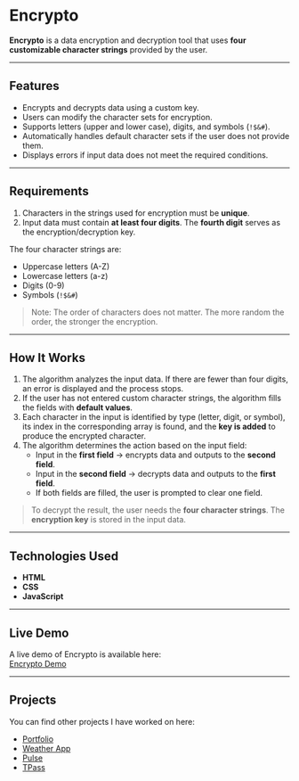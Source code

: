 # Encrypto

**Encrypto** is a data encryption and decryption tool that uses **four customizable character strings** provided by the user.  

---

## Features

- Encrypts and decrypts data using a custom key.  
- Users can modify the character sets for encryption.  
- Supports letters (upper and lower case), digits, and symbols (`!$&#`).  
- Automatically handles default character sets if the user does not provide them.  
- Displays errors if input data does not meet the required conditions.  

---

## Requirements

1. Characters in the strings used for encryption must be **unique**.  
2. Input data must contain **at least four digits**. The **fourth digit** serves as the encryption/decryption key.  

The four character strings are:  
- Uppercase letters (A-Z)  
- Lowercase letters (a-z)  
- Digits (0-9)  
- Symbols (`!$&#`)  

> Note: The order of characters does not matter. The more random the order, the stronger the encryption.

---

## How It Works

1. The algorithm analyzes the input data. If there are fewer than four digits, an error is displayed and the process stops.  
2. If the user has not entered custom character strings, the algorithm fills the fields with **default values**.  
3. Each character in the input is identified by type (letter, digit, or symbol), its index in the corresponding array is found, and the **key is added** to produce the encrypted character.  
4. The algorithm determines the action based on the input field:  
   - Input in the **first field** → encrypts data and outputs to the **second field**.  
   - Input in the **second field** → decrypts data and outputs to the **first field**.  
   - If both fields are filled, the user is prompted to clear one field.  

> To decrypt the result, the user needs the **four character strings**. The **encryption key** is stored in the input data.

---

## Technologies Used

- **HTML**  
- **CSS**  
- **JavaScript**

---

## Live Demo

A live demo of Encrypto is available here:  
[Encrypto Demo](https://ivanhavryliak02.github.io/Encrypto/dist/index.html) 

---

## Projects

You can find other projects I have worked on here:
- [Portfolio](https://ivanhavryliak02.github.io/Portfolio/dist/index.html)    
- [Weather App](https://ivanhavryliak02.github.io/WeatherApp/dist/index.html)  
- [Pulse](https://ivanhavryliak02.github.io/Pulse/dist/index.html)  
- [TPass](https://ivanhavryliak02.github.io/TeaPass/dist/index.html)
